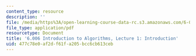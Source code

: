 ```yaml
---
content_type: resource
description: ''
file: /media/https%3A/open-learning-course-data-rc.s3.amazonaws.com/6-006-introduction-to-algorithms-spring-2020/477c78e0af2df61fa205bcc6cb613ceb_MIT6_006S20_lec1.pdf
file_type: application/pdf
resourcetype: Document
title: '6.006 Introduction to Algorithms, Lecture 1: Introduction'
uid: 477c78e0-af2d-f61f-a205-bcc6cb613ceb
---
```

